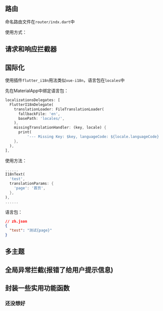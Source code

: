 ## 路由

命名路由文件在`router/indx.dart`中

使用方式：



## 请求和响应拦截器

## 国际化

使用插件`flutter_i18n`用法类似`vue-i18n`，语言包在`locales`中

先在MaterialApp中绑定语言包：

```dart
localizationsDelegates: [
  FlutterI18nDelegate(
    translationLoader: FileTranslationLoader(
      fallbackFile: 'en',
      basePath: 'locales/',
    ),
    missingTranslationHandler: (key, locale) {
      print(
          '--- Missing Key: $key, languageCode: ${locale.languageCode}');
    },
  ),
],
```

使用方法：

```dart
......
I18nText(
  'test',
  translationParams: {
    'page': '首页',
  },
),
......
```

语言包：

```json
// zh.json
{
  "test": "测试{page}"
}
```

## 多主题

## 全局异常拦截(报错了给用户提示信息)

## 封装一些实用功能函数

### 还没想好